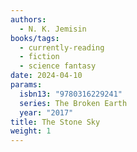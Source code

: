 ```yaml
---
authors:
  - N. K. Jemisin
books/tags:
  - currently-reading
  - fiction
  - science fantasy
date: 2024-04-10
params:
  isbn13: "9780316229241"
  series: The Broken Earth
  year: "2017"
title: The Stone Sky
weight: 1
---
```

